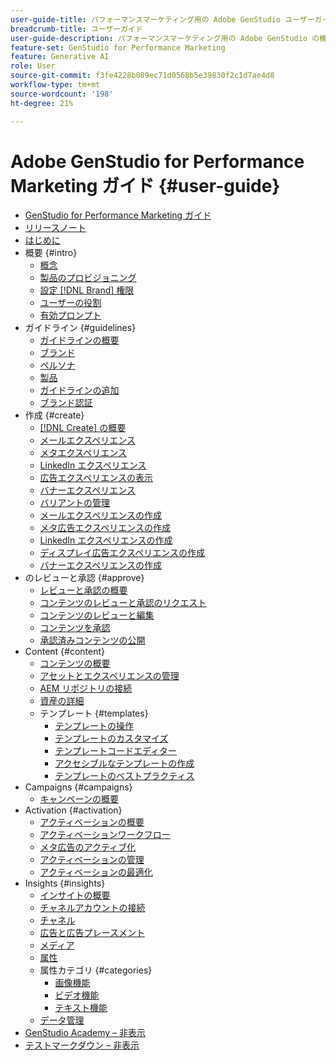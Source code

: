 ```yaml
---
user-guide-title: パフォーマンスマーケティング用の Adobe GenStudio ユーザーガイド
breadcrumb-title: ユーザーガイド
user-guide-description: パフォーマンスマーケティング用の Adobe GenStudio の機能を探索します。オンブランドのアセットをすばやく作成、バリエーションを生成、エクスペリエンスを最適化する方法について説明します。
feature-set: GenStudio for Performance Marketing
feature: Generative AI
role: User
source-git-commit: f3fe4228b089ec71d0568b5e39830f2c1d7ae4d8
workflow-type: tm+mt
source-wordcount: '198'
ht-degree: 21%

---
```



# Adobe GenStudio for Performance Marketing ガイド {#user-guide}

+ [GenStudio for Performance Marketing ガイド ](home.md)
+ [リリースノート](release-notes.md)
+ [ はじめに ](get-started.md)
+ 概要 {#intro}
   + [ 概念 ](concepts.md)
   + [ 製品のプロビジョニング ](product-provisioning.md)
   + [ 設定  [!DNL Brand]  権限 ](configure-brand-permissions.md)
   + [ユーザーの役割](user-roles.md)
   + [ 有効プロンプト ](effective-prompts.md)
+ ガイドライン {#guidelines}
   + [ ガイドラインの概要 ](guidelines/overview.md)
   + [ブランド](guidelines/brands.md)
   + [ ペルソナ ](guidelines/personas.md)
   + [ 製品 ](guidelines/products.md)
   + [ ガイドラインの追加 ](guidelines/add-guidelines.md)
   + [ ブランド認証 ](guidelines/brand-validation.md)
+ 作成 {#create}
   + [[!DNL Create] の概要](create/overview.md)
   + [ メールエクスペリエンス ](create/email-experiences.md)
   + [ メタエクスペリエンス ](create/meta-experiences.md)
   + [LinkedIn エクスペリエンス ](create/linkedin-experiences.md)
   + [ 広告エクスペリエンスの表示 ](create/display-ad-experiences.md)
   + [ バナーエクスペリエンス ](create/banner-experiences.md)
   + [ バリアントの管理 ](create/manage-variants.md)
   + [ メールエクスペリエンスの作成 ](create/create-email-experience.md)
   + [ メタ広告エクスペリエンスの作成 ](create/create-meta-ad.md)
   + [LinkedIn エクスペリエンスの作成 ](create/create-linkedin.md)
   + [ ディスプレイ広告エクスペリエンスの作成 ](create/create-display-ad.md)
   + [ バナーエクスペリエンスの作成 ](create/create-banner-experience.md)
+ のレビューと承認 {#approve}
   + [ レビューと承認の概要 ](approvals/overview.md)
   + [ コンテンツのレビューと承認のリクエスト ](approvals/request-review.md)
   + [ コンテンツのレビューと編集 ](approvals/review-and-edit.md)
   + [ コンテンツを承認 ](approvals/approve-content.md)
   + [ 承認済みコンテンツの公開 ](approvals/publish-content.md)
+ Content {#content}
   + [ コンテンツの概要 ](content/overview.md)
   + [ アセットとエクスペリエンスの管理 ](content/manage-assets.md)
   + [AEM リポジトリの接続 ](content/connect-aem-repo.md)
   + [ 資産の詳細 ](content/asset-details.md)
   + テンプレート {#templates}
      + [ テンプレートの操作 ](content/use-templates.md)
      + [ テンプレートのカスタマイズ ](content/customize-template.md)
      + [ テンプレートコードエディター ](content/code-editor.md)
      + [ アクセシブルなテンプレートの作成 ](content/accessibility-for-templates.md)
      + [ テンプレートのベストプラクティス ](content/best-practices-for-templates.md)
+ Campaigns {#campaigns}
   + [ キャンペーンの概要 ](campaigns/overview.md)
+ Activation {#activation}
   + [ アクティベーションの概要 ](activation/overview.md)
   + [ アクティベーションワークフロー ](activation/create-activation.md)
   + [ メタ広告のアクティブ化 ](activation/activate-meta-ad.md)
   + [ アクティベーションの管理 ](activation/manage-activations.md)
   + [ アクティベーションの最適化 ](activation/troubleshooting.md)
+ Insights {#insights}
   + [インサイトの概要](insights/overview.md)
   + [ チャネルアカウントの接続 ](insights/connect-channel.md)
   + [チャネル](insights/channels.md)
   + [ 広告と広告プレースメント ](insights/ads.md)
   + [ メディア ](insights/media.md)
   + [属性](insights/attributes.md)
   + 属性カテゴリ {#categories}
      + [ 画像機能 ](insights/image-features.md)
      + [ ビデオ機能 ](insights/video-features.md)
      + [ テキスト機能 ](insights/text-features.md)
   + [ データ管理 ](insights/data-management.md)
+ [GenStudio Academy – 非表示 ](genstudioacademy.md)
+ [ テストマークダウン – 非表示 ](test-markdown.md)

